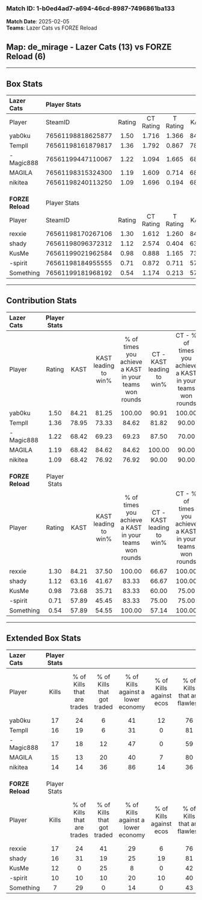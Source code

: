 ### Match ID: 1-b0ed4ad7-a694-46cd-8987-7496861ba133  
**Match Date**: 2025-02-05  
**Teams**: Lazer Cats vs FORZE Reload  

## **Map**: de_mirage - Lazer Cats (13) vs FORZE Reload (6)  
---  

## Box Stats  

| **Lazer Cats**   | Player Stats      |        |           |          |       |      |       |         |        |      |     |
| :- | :- | :-: | :-: | :-: | :-: | :-: | :-: | :-: | :-: | :-: | :-: |
| Player           | SteamID           | Rating | CT Rating | T Rating | KAST  | ADR  | Kills | Assists | Deaths | K/D  | HS% |
| yab0ku           | 76561198818625877 |  1.50  |   1.716   |  1.366   | 84.21 | 96.2 |  17   |    5    |   10   | 1.70 | 58  |
| Templl           | 76561198161879817 |  1.36  |   1.792   |  0.867   | 78.95 | 92.5 |  16   |    7    |   12   | 1.33 | 62  |
| -Magic888        | 76561199447110067 |  1.22  |   1.094   |  1.665   | 68.42 | 85.4 |  17   |    1    |   14   | 1.21 | 35  |
| MAGILA           | 76561198315324300 |  1.19  |   1.609   |  0.714   | 68.42 | 83.1 |  15   |    4    |   12   | 1.25 | 53  |
| nikitea          | 76561198240113250 |  1.09  |   1.696   |  0.194   | 68.42 | 84.7 |  14   |    2    |   14   | 1.00 | 64  |
|                  |                   |        |           |          |       |      |       |         |        |      |     |
|                  |                   |        |           |          |       |      |       |         |        |      |     |
|                  |                   |        |           |          |       |      |       |         |        |      |     |
| **FORZE Reload** | Player Stats      |        |           |          |       |      |       |         |        |      |     |
| Player           | SteamID           | Rating | CT Rating | T Rating | KAST  | ADR  | Kills | Assists | Deaths | K/D  | HS% |
| rexxie           | 76561198170267106 |  1.30  |   1.612   |  1.260   | 84.21 | 91.6 |  17   |    2    |   16   | 1.06 | 64  |
| shady            | 76561198096372312 |  1.12  |   2.574   |  0.404   | 63.16 | 87.2 |  16   |    2    |   15   | 1.07 | 43  |
| KusMe            | 76561199021962584 |  0.98  |   0.888   |  1.165   | 73.68 | 80.1 |  12   |    5    |   16   | 0.75 | 83  |
| -spirit          | 76561198184955555 |  0.71  |   0.872   |  0.711   | 57.89 | 63.5 |  10   |    4    |   16   | 0.63 | 60  |
| Something        | 76561199181968192 |  0.54  |   1.174   |  0.213   | 57.89 | 52.8 |   7   |    3    |   16   | 0.44 | 71  |
---  

## Contribution Stats  

| **Lazer Cats**   | Player Stats |       |                      |                                                        |                           |                                                             |                          |                                                            |
| :- | :-: | :-: | :-: | :-: | :-: | :-: | :-: | :-: |
| Player           |    Rating    | KAST  | KAST leading to win% | % of times you achieve a KAST in your teams won rounds | CT - KAST leading to win% | CT - % of times you achieve a KAST in your teams won rounds | T - KAST leading to win% | T - % of times you achieve a KAST in your teams won rounds |
| yab0ku           |     1.50     | 84.21 |        81.25         |                         100.00                         |           90.91           |                           100.00                            |          60.00           |                           100.00                           |
| Templl           |     1.36     | 78.95 |        73.33         |                         84.62                          |           81.82           |                            90.00                            |          50.00           |                           66.67                            |
| -Magic888        |     1.22     | 68.42 |        69.23         |                         69.23                          |           87.50           |                            70.00                            |          40.00           |                           66.67                            |
| MAGILA           |     1.19     | 68.42 |        84.62         |                         84.62                          |          100.00           |                            90.00                            |          50.00           |                           66.67                            |
| nikitea          |     1.09     | 68.42 |        76.92         |                         76.92                          |           90.00           |                            90.00                            |          33.33           |                           33.33                            |
|                  |              |       |                      |                                                        |                           |                                                             |                          |                                                            |
|                  |              |       |                      |                                                        |                           |                                                             |                          |                                                            |
|                  |              |       |                      |                                                        |                           |                                                             |                          |                                                            |
| **FORZE Reload** | Player Stats |       |                      |                                                        |                           |                                                             |                          |                                                            |
| Player           |    Rating    | KAST  | KAST leading to win% | % of times you achieve a KAST in your teams won rounds | CT - KAST leading to win% | CT - % of times you achieve a KAST in your teams won rounds | T - KAST leading to win% | T - % of times you achieve a KAST in your teams won rounds |
| rexxie           |     1.30     | 84.21 |        37.50         |                         100.00                         |           66.67           |                           100.00                            |          20.00           |                           100.00                           |
| shady            |     1.12     | 63.16 |        41.67         |                         83.33                          |           66.67           |                           100.00                            |          16.67           |                           50.00                            |
| KusMe            |     0.98     | 73.68 |        35.71         |                         83.33                          |           60.00           |                            75.00                            |          22.22           |                           100.00                           |
| -spirit          |     0.71     | 57.89 |        45.45         |                         83.33                          |           75.00           |                            75.00                            |          28.57           |                           100.00                           |
| Something        |     0.54     | 57.89 |        54.55         |                         100.00                         |           57.14           |                           100.00                            |          50.00           |                           100.00                           |
---  

## Extended Box Stats  

| **Lazer Cats**   | Player Stats |                            |                            |                                    |                         |                              |                                 |        |                             |                                     |                          |                               |                            |
| :- | :-: | :-: | :-: | :-: | :-: | :-: | :-: | :-: | :-: | :-: | :-: | :-: | :-: |
| Player           |    Kills     | % of Kills that are trades | % of Kills that got traded | % of Kills against a lower economy | % of Kills against ecos | % of Kills that are flawless | % of Kills that are close duels | Deaths | % of Deaths that get traded | % of Deaths against a lower economy | % of Deaths against ecos | % of Deaths that are flawless | % of Deaths that are close |
| yab0ku           |      17      |             24             |             6              |                 41                 |           12            |              76              |               12                |   10   |             30              |                 30                  |            0             |              60               |             0              |
| Templl           |      16      |             19             |             6              |                 31                 |            0            |              81              |               13                |   12   |             25              |                 42                  |            0             |              58               |             8              |
| -Magic888        |      17      |             18             |             12             |                 47                 |            0            |              59              |                0                |   14   |             21              |                 50                  |            7             |              79               |             7              |
| MAGILA           |      15      |             13             |             20             |                 40                 |            7            |              80              |               13                |   12   |             25              |                 42                  |            0             |              75               |             0              |
| nikitea          |      14      |             14             |             36             |                 86                 |           14            |              36              |                7                |   14   |             14              |                 21                  |            7             |              36               |             21             |
|                  |              |                            |                            |                                    |                         |                              |                                 |        |                             |                                     |                          |                               |                            |
|                  |              |                            |                            |                                    |                         |                              |                                 |        |                             |                                     |                          |                               |                            |
|                  |              |                            |                            |                                    |                         |                              |                                 |        |                             |                                     |                          |                               |                            |
| **FORZE Reload** | Player Stats |                            |                            |                                    |                         |                              |                                 |        |                             |                                     |                          |                               |                            |
| Player           |    Kills     | % of Kills that are trades | % of Kills that got traded | % of Kills against a lower economy | % of Kills against ecos | % of Kills that are flawless | % of Kills that are close duels | Deaths | % of Deaths that get traded | % of Deaths against a lower economy | % of Deaths against ecos | % of Deaths that are flawless | % of Deaths that are close |
| rexxie           |      17      |             24             |             41             |                 29                 |            6            |              76              |                0                |   16   |             19              |                 13                  |            6             |              69               |             0              |
| shady            |      16      |             31             |             19             |                 25                 |           19            |              81              |                0                |   15   |             20              |                  7                  |            0             |              73               |             13             |
| KusMe            |      12      |             0              |             25             |                 8                  |            0            |              42              |                0                |   16   |             19              |                 13                  |            0             |              56               |             19             |
| -spirit          |      10      |             10             |             10             |                 20                 |           10            |              40              |               20                |   16   |             13              |                  6                  |            0             |              63               |             0              |
| Something        |      7       |             29             |             0              |                 14                 |            0            |              43              |               43                |   16   |              6              |                  6                  |            0             |              75               |             13             |
